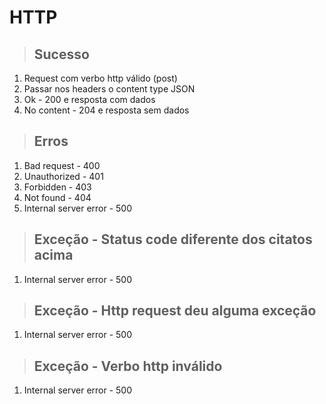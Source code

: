 # HTTP

> ## Sucesso

1. Request com verbo http válido (post)
2. Passar nos headers o content type JSON
3. Ok - 200 e resposta com dados
4. No content - 204 e resposta sem dados

> ## Erros

1. Bad request - 400
2. Unauthorized - 401
3. Forbidden - 403
4. Not found - 404
5. Internal server error - 500

> ## Exceção - Status code diferente dos citatos acima

1. Internal server error - 500

> ## Exceção - Http request deu alguma exceção

1. Internal server error - 500

> ## Exceção - Verbo http inválido

1. Internal server error - 500
